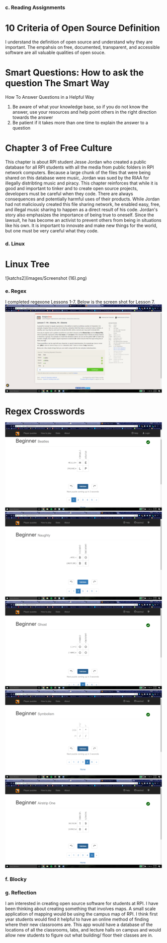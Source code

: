 ### c. Reading Assignments

# 10 Criteria of Open Source Definition 
I understand the definition of open source and understand why they are important. The empahsis on free, documented, transparent, and accessible software are all valuable qualities of open souce.

# Smart Questions: How to ask the question The Smart Way
How To Answer Questions in a Helpful Way
1. Be aware of what your knowledge base, so if you do not know the answer, use your resources and help point others in the right direction towards the answer
2. Be patient if it takes more than one time to explain the answer to a question

# Chapter 3 of Free Culture
This chapter is about RPI student Jesse Jordan who created a public database for all RPI students with all the media from public folders in RPI network computers. Because a large chunk of the files that were being shared on this database were music, Jordan was sued by the RIAA for illegally distribting music and piracy. This chapter reinforces that while it is good and important to tinker and to create open source projects, developers must be careful when they code. There are always consequences and potentially harmful uses of their products. While Jordan had not maliciously created this file sharing network, he enabled easy, free, and illegal music sharing to happen as a direct result of his code. Jordan's story also emphasizes the importance of being true to oneself. Since the lawsuit, he has become an activist to prevent others from being in situations like his own. It is important to innovate and make new things for the world, but one must be very careful what they code.

### d. Linux
# Linux Tree
![katchs2](images/Screenshot (16).png)

### e. Regex
I completed regexone Lessons 1-7. Below is the screen shot for Lesson 7.
![katchs2](images/regex7.png)

# Regex Crosswords
![katchs2](images/regex2_1.png)
![katchs2](images/regex2_2.png)
![katchs2](images/regex2_3.png)
![katchs2](images/regex2_4.png)
![katchs2](images/regex2_5.png)

### f. Blocky

### g. Reflection
I am interested in creating open source software for students at RPI. I have been thinking about creating something that involves maps. A small scale application of mapping would be using the campus map of RPI. I think first year students would find it helpful to have an online method of finding where their new classrooms are. This app would have a database of the locations of all the classrooms, labs, and lecture halls on campus and would allow new students to figure out what building/ floor their classes are in.
